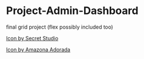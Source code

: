 # Project-Admin-Dashboard
final grid project (flex possibly included too)

<a href="https://www.freepik.com/search">Icon by Secret Studio</a>

<a href="https://www.freepik.com/search">Icon by Amazona Adorada</a>

